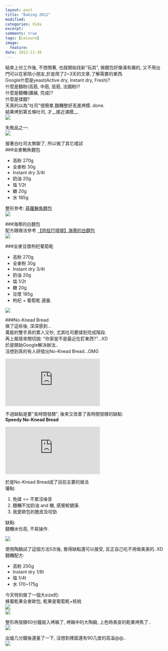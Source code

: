 ```yaml
---
layout: post
title: "Baking 2012"
modified:
categories: Vida
excerpt:  
comments: true
tags: [Leisure]
image:
  feature:
date: 2012-11-30
---
```


結束上份工作後, 不想閒著, 也就開始找新"玩具", 做麵包好像滿有趣的, 又不用出門可以在家陪小朋友,於是爬了2~3天的文章,了解需要的東西.  
Google什麼是yeast(Active dry, Instant dry, Fresh)?  
什麼是麵粉(高筋, 中筋, 低筋, 法國粉)?  
什麼是麵糰(擴展, 完成)?  
什麼是揉麵?  
天真的以為"吐司"很簡單,麵糰整好丟進烤模..done.  
結果烤到第五條吐司, 才__接近滿模__.  
![](/images/2012-11-30/PhotoGrid_1354261702870.png)  

失敗品之一:  
![](/images/2012-11-30/PhotoGrid_1354267157813.png)  

接著白吐司太無聊了, 所以做了其它嚐試  
###全麥鮪魚麵包  
* 高粉 270g
* 全麥粉 30g
* Instant dry 3/4t
* 奶油 20g
* 塩 1/2t
* 糖 20g
* 水 185g

整形參考: [蒔蘿鮪魚麵包](http://hotchick.pixnet.net/blog/post/31324903-%E8%92%94%E8%98%BF%E9%AE%AA%E9%AD%9A%E9%BA%B5%E5%8C%85)  
![](/images/2012-11-30/PhotoGrid_1354261768051.png)  

###海蒂的白麵包  
配方跟做法參考 [【肉桂打噴嚏】海蒂的白麵包](http://www.dodocook.com/recipe/32189)  
![](/images/2012-11-30/PhotoGrid_1354261831060.png)  

###全麥豆漿枸杞葡萄乾
* 高粉 270g
* 全麥粉 30g
* Instant dry 3/4t
* 奶油 20g
* 塩 1/2t
* 糖 20g
* 豆漿 185g
* 枸杞 + 葡萄乾 適量.

![](/images/2012-11-30/PhotoGrid_1354261875684.png)  

###No-Knead Bread  
做了這些後, 深深感到...  
萬能的雙手真的累人又吵, 尤其吐司要揉到完成階段.  
再上鄰居來關切說: "你家是不是最近在釘東西?"...XD  
於是開始Google解決辦法..  
沒想到真的有人研發出No-Knead Bread...OMG  
<iframe src="http://www.youtube.com/embed/13Ah9ES2yTU" frameborder="0"> </iframe>

不過缺點是要"長時間發酵", 後來又改善了長時間發酵的缺點:  
__Speedy No-Knead Bread__  
<iframe src="http://www.youtube.com/embed/4LaODcYSRXU" frameborder="0"> </iframe>

於是No-Knead Bread成了目前主要的做法  
優點:  

1. 免揉 == 不累沒噪音
1. 麵糰不加奶油 and 糖, 感覺較健康.
1. 我愛歐包的脆皮及咬勁

缺點:  
麵糰水份高, 不易操作.  

![](/images/2012-11-30/re_IMG_20121130_122520.png)  

使用陶鍋試了這個方法5次後, 覺得缺點還可以接受, 反正自己吃不用做美美的..XD  
麵糰配方:  

* 高粉 200g
* Instant dry 1/8t
* 塩 1/4t
* 水 170~175g

今天特別做了一個大size的:  
蜂蜜乾果全麥歐包, 乾果是葡萄乾+核桃  
![](/images/2012-11-30/PhotoGrid_1354262794319.png)  
![](/images/2012-11-30/PhotoGrid_1354267451225.png)  

整形再發酵60分鐘就入烤箱了, 烤箱中的大陶鍋, 上色時表皮的乾果烤焦了..  
![](/images/2012-11-30/PhotoGrid_1354267493242.png)  

出爐几分鐘後還量了一下, 沒想到裡面還有90几度的高溫@@..  
![](/images/2012-11-30/PhotoGrid_1354267615808.png)  

